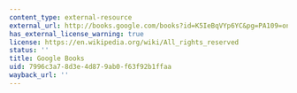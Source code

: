 ```yaml
---
content_type: external-resource
external_url: http://books.google.com/books?id=K5IeBqVYp6YC&pg=PA109=onepage
has_external_license_warning: true
license: https://en.wikipedia.org/wiki/All_rights_reserved
status: ''
title: Google Books
uid: 7996c3a7-8d3e-4d87-9ab0-f63f92b1ffaa
wayback_url: ''
---
```

